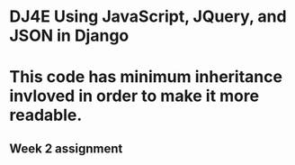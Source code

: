# DJ4E Using JavaScript, JQuery, and JSON in Django
# This code has minimum inheritance invloved in order to make it more readable. 


## Week 2 assignment





